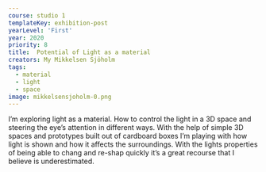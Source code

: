 ```yaml
---
course: studio 1
templateKey: exhibition-post
yearLevel: 'First'
year: 2020
priority: 8
title:  Potential of Light as a material
creators: My Mikkelsen Sjöholm
tags:
  - material
  - light
  - space
image: mikkelsensjoholm-0.png
---
```


I’m exploring light as a material. How to control the light in a 3D space and steering the eye’s attention in different ways. With the help of simple 3D spaces and prototypes built out of cardboard boxes I’m playing with how light is shown and how it affects the surroundings. With the lights properties of being able to chang and re-shap quickly it’s a great recourse that I believe is underestimated. 